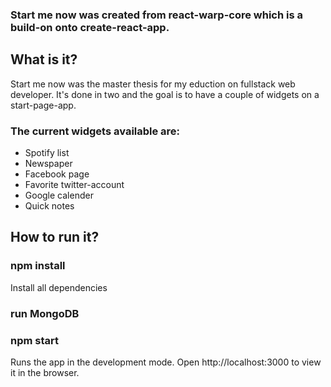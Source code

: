 ### Start me now was created from react-warp-core which is a build-on onto create-react-app.

## What is it?
Start me now was the master thesis for my eduction on fullstack web developer. It's done in two and the goal is to have a couple of widgets on a start-page-app.

### The current widgets available are:
- Spotify list
- Newspaper
- Facebook page
- Favorite twitter-account
- Google calender
- Quick notes

## How to run it?

### npm install 
Install all dependencies

### run MongoDB

### npm start
Runs the app in the development mode.
Open http://localhost:3000 to view it in the browser.


